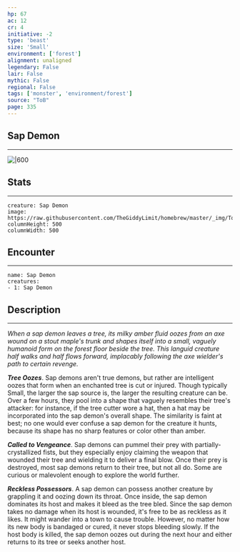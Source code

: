 ```yaml
---
hp: 67
ac: 12
cr: 4
initiative: -2
type: 'beast'    
size: 'Small'
environment: ['forest']
alignment: unaligned
legendary: False
lair: False
mythic: False
regional: False
tags: ['monster', 'environment/forest']
source: "ToB"
page: 335
---
```


## Sap Demon
---

![|600](https://raw.githubusercontent.com/TheGiddyLimit/homebrew/master/_img/ToB/Sap%20Demon.webp)

## Stats
---

```statblock
creature: Sap Demon
image: https://raw.githubusercontent.com/TheGiddyLimit/homebrew/master/_img/ToB/token/Sap%20Demon.png
columnHeight: 500
columnWidth: 500
```

## Encounter
---

```encounter-table
name: Sap Demon
creatures:
- 1: Sap Demon
```

## Description
---
_When a sap demon leaves a tree, its milky amber fluid oozes from an axe wound on a stout maple's trunk and shapes itself into a small, vaguely humanoid form on the forest floor beside the tree. This languid creature half walks and half flows forward, implacably following the axe wielder's path to certain revenge._

**_Tree Oozes_**. Sap demons aren't true demons, but rather are intelligent oozes that form when an enchanted tree is cut or injured. Though typically Small, the larger the sap source is, the larger the resulting creature can be. Over a few hours, they pool into a shape that vaguely resembles their tree's attacker: for instance, if the tree cutter wore a hat, then a hat may be incorporated into the sap demon's overall shape. The similarity is faint at best; no one would ever confuse a sap demon for the creature it hunts, because its shape has no sharp features or color other than amber.

**_Called to Vengeance_**. Sap demons can pummel their prey with partially-crystallized fists, but they especially enjoy claiming the weapon that wounded their tree and wielding it to deliver a final blow. Once their prey is destroyed, most sap demons return to their tree, but not all do. Some are curious or malevolent enough to explore the world further.

**_Reckless Possessors_**. A sap demon can possess another creature by grappling it and oozing down its throat. Once inside, the sap demon dominates its host and makes it bleed as the tree bled. Since the sap demon takes no damage when its host is wounded, it's free to be as reckless as it likes. It might wander into a town to cause trouble. However, no matter how its new body is bandaged or cured, it never stops bleeding slowly. If the host body is killed, the sap demon oozes out during the next hour and either returns to its tree or seeks another host.






